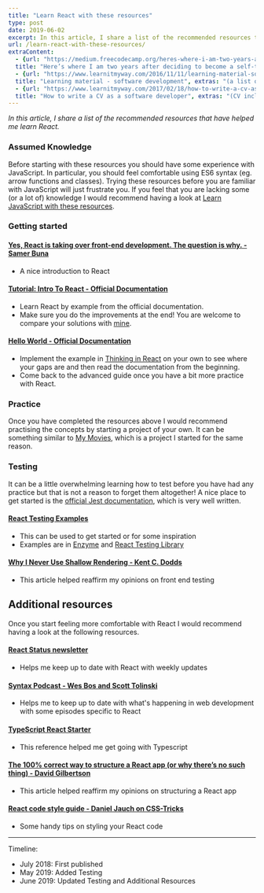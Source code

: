 ```yaml
---
title: "Learn React with these resources"
type: post
date: 2019-06-02
excerpt: In this article, I share a list of the recommended resources that have helped me learn React.
url: /learn-react-with-these-resources/
extraContent:
  - {url: "https://medium.freecodecamp.org/heres-where-i-am-two-years-after-deciding-to-become-a-self-taught-developer-5e8836fe2906", 
  title: "Here’s where I am two years after deciding to become a self-taught developer"}
  - {url: "https://www.learnitmyway.com/2016/11/11/learning-material-software-development/", 
  title: "Learning material - software development", extras: "(a list of learning resources, starting with Introduction to Computer Science)"}
  - {url: "https://www.learnitmyway.com/2017/02/18/how-to-write-a-cv-as-a-software-developer/", 
  title: "How to write a CV as a software developer", extras: "(CV included)"}
---
```


_In this article, I share a list of the recommended resources that have helped me learn React._

<!--more-->

### Assumed Knowledge

Before starting with these resources you should have some experience with JavaScript.
In particular, you should feel comfortable using ES6 syntax (eg. arrow functions and classes).
Trying these resources before you are familiar with JavaScript will just frustrate you.
If you feel that you are lacking some (or a lot of) knowledge I would recommend having a look
at <a href="https://www.learnitmyway.com/learn-javascript-with-these-resources/" target="_blank"
rel="noopener">Learn JavaScript with these resources</a>.

### Getting started

#### <a href="https://medium.freecodecamp.com/yes-react-is-taking-over-front-end-development-the-question-is-why-40837af8ab76" target="_blank" rel="noopener">Yes, React is taking over front-end development. The question is why. - Samer Buna</a>

- A nice introduction to React

#### <a href="https://reactjs.org/tutorial/tutorial.html" target="_blank" rel="noopener">Tutorial: Intro To React - Official Documentation</a>

- Learn React by example from the official documentation.
- Make sure you do the improvements at the end! You are welcome to compare your solutions with <a href="https://github.com/DeveloperDavo/intro-to-react-tutorial" target="_blank" rel="noopener">mine</a>.

#### <a href="https://reactjs.org/docs/hello-world.html" target="_blank" rel="noopener">Hello World - Official Documentation</a>

- Implement the example in <a href="https://reactjs.org/docs/thinking-in-react.html" target="_blank" rel="noopener">Thinking in React</a>
  on your own to see where your gaps are and then read the documentation from the beginning.
- Come back to the advanced guide once you have a bit more practice with React.

### Practice

Once you have completed the resources above I would recommend practising the concepts by starting a project of your own. It can be something similar to
<a href="https://github.com/DeveloperDavo/my-movies" target="_blank" rel="noopener">My Movies</a>, which is a project I started for the same reason.

### Testing

It can be a little overwhelming learning how to test before you have had any practice but that is not a reason to forget them altogether! A nice place to get started is the [official Jest documentation](https://jestjs.io/docs/en/getting-started), which is very well written.

#### [React Testing Examples](https://react-testing-examples.com/)

- This can be used to get started or for some inspiration
- Examples are in [Enzyme](https://github.com/airbnb/enzyme) and [React Testing Library](https://www.npmjs.com/package/@testing-library/react)

#### [Why I Never Use Shallow Rendering - Kent C. Dodds](https://kentcdodds.com/blog/why-i-never-use-shallow-rendering)

- This article helped reaffirm my opinions on front end testing

## Additional resources

Once you start feeling more comfortable with React I would recommend having a look at the following resources.

#### [React Status newsletter](https://react.statuscode.com/)

- Helps me keep up to date with React with weekly updates

#### [Syntax Podcast - Wes Bos and Scott Tolinski](https://syntax.fm/)

- Helps me to keep up to date with what's happening in web development with some episodes specific to React

#### [TypeScript React Starter](https://github.com/Microsoft/TypeScript-React-Starter#typescript-react-starter)

- This reference helped me get going with Typescript

#### [The 100% correct way to structure a React app (or why there’s no such thing) - David Gilbertson](https://hackernoon.com/the-100-correct-way-to-structure-a-react-app-or-why-theres-no-such-thing-3ede534ef1ed)

- This article helped reaffirm my opinions on structuring a React app

#### [React code style guide - Daniel Jauch on CSS-Tricks](https://css-tricks.com/react-code-style-guide/)

- Some handy tips on styling your React code

---

Timeline:

- July 2018: First published
- May 2019: Added Testing
- June 2019: Updated Testing and Additional Resources
